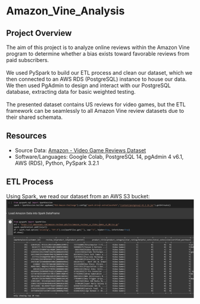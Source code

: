# Amazon_Vine_Analysis

## Project Overview

The aim of this project is to analyze online reviews within the Amazon Vine program to determine whether a bias exists toward favorable reviews from paid subscribers.<br/>
<br/>
We used PySpark to build our ETL process and clean our dataset, which we then connected to an AWS RDS (PostgreSQL) instance to house our data.  We then used PgAdmin to design and interact with our PostgreSQL database, extracting data for basic weighted testing.<br/>
<br/>
The presented dataset contains US reviews for video games, but the ETL framework can be seamlessly to all Amazon Vine review datasets due to their shared schemata.
<br/>

## Resources
- Source Data: [Amazon - Video Game Reviews Dataset](https://s3.amazonaws.com/amazon-reviews-pds/tsv/amazon_reviews_us_Video_Games_v1_00.tsv.gz)<br/>
- Software/Languages: Google Colab, PostgreSQL 14, pgAdmin 4 v6.1, AWS (RDS), Python, PySpark 3.2.1

## ETL Process

Using Spark, we read our dataset from an AWS S3 bucket:<br/>
![load_dataset.png](https://github.com/ZeroDarkHardy/Amazon_Vine_Analysis/blob/main/images/load_dataset.png)<br/>
